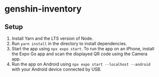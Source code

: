 # genshin-inventory
## Setup
1. Install Yarn and the LTS version of Node.
2. Run `yarn install` in the directory to install dependencies.
3. Start the app using `npx expo start`. To run the app on an iPhone, install the Expo Go app and scan the displayed QR code using the Camera app.
4. Run the app on Android using `npx expo start --localhost --android` with your Android device connected by USB.
